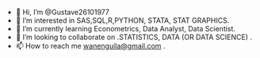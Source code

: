 - 👋 Hi, I’m @Gustave26101977
- 👀 I’m interested in SAS,SQL,R,PYTHON, STATA, STAT GRAPHICS. 
- 🌱 I’m currently learning Econometrics, Data Analyst, Data Scientist. 
- 💞️ I’m looking to collaborate on .STATISTICS, DATA (OR DATA SCIENCE) .
- 📫 How to reach me wanenguila@gmail.com .

<!---
Gustave26101977/Gustave26101977 is a ✨ special ✨ repository because its `README.md` (this file) appears on your GitHub profile.
You can click the Preview link to take a look at your changes.
--->
